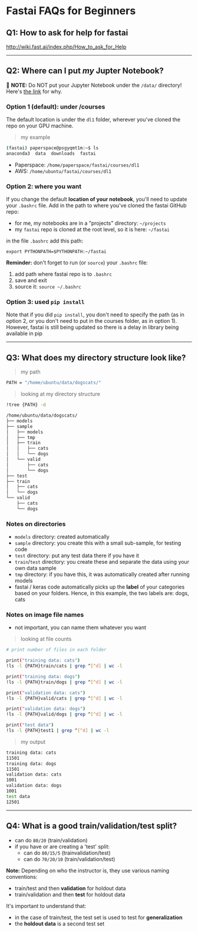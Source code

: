 # Fastai FAQs for Beginners

## Q1:  How to ask for help for fastai
http://wiki.fast.ai/index.php/How_to_ask_for_Help

---
## Q2:  Where can I put _my_ Jupter Notebook?

:red_circle: **NOTE:** Do NOT put your Jupyter Notebook under the `/data/` directory!  Here's [the link](http://forums.fast.ai/t/how-to-remove-ipynb-checkpoint/8532/2) for why.

### Option 1 (default):  under /courses
The default location is under the `dl1` folder, wherever you've cloned the repo on your GPU machine.
>my example
```bash
(fastai) paperspace@psgyqmt1m:~$ ls
anaconda3  data  downloads  fastai
```
- Paperspace:  `/home/paperspace/fastai/courses/dl1`
- AWS:         `/home/ubuntu/fastai/courses/dl1`

### Option 2:  where you want
If you change the default **location of your notebook**, you'll need to update your `.bashrc` file.  Add in the path to where you've cloned the fastai GitHub repo:  
- for me, my notebooks are in a "projects" directory:  `~/projects`
- my `fastai` repo is cloned at the root level, so it is here:  `~/fastai`

in the file `.bashrc`  add this path:
```
export PYTHONPATH=$PYTHONPATH:~/fastai
```  
**Reminder:** don't forget to run (or `source`) your `.bashrc` file:  
1.  add path where fastai repo is to `.bashrc`
2.  save and exit
3.  source it:  `source ~/.bashrc`

### Option 3:  used `pip install`
Note that if you did `pip install`, you don't need to specify the path (as in option 2, or you don't need to put in the courses folder, as in option 1).  
However, fastai is still being updated so there is a delay in library being available in pip

---
## Q3:  What does my directory structure look like?
>my path
```bash
PATH = "/home/ubuntu/data/dogscats/"
```

>looking at my directory structure
```bash
!tree {PATH} -d
```
```bash
/home/ubuntu/data/dogscats/
├── models
├── sample
│   ├── models
│   ├── tmp
│   ├── train
│   │   ├── cats
│   │   └── dogs
│   └── valid
│       ├── cats
│       └── dogs
├── test
├── train
│   ├── cats
│   └── dogs
└── valid
    ├── cats
    └── dogs
```
### Notes on directories
* `models` directory:  created automatically
* `sample` directory:  you create this with a small sub-sample, for testing code
* `test` directory:  put any test data there if you have it
* `train`/`test` directory:  you create these and separate the data using your own data sample
* `tmp` directory:  if you have this, it was automatically created after running models
* fastai / keras code automatically picks up the **label** of your categories based on your folders.  Hence, in this example, the two labels are:  dogs, cats

### Notes on image file names
* not important, you can name them whatever you want


>looking at file counts
```bash
# print number of files in each folder

print("training data: cats")
!ls -l {PATH}train/cats | grep ^[^d] | wc -l

print("training data: dogs")
!ls -l {PATH}train/dogs | grep ^[^d] | wc -l

print("validation data: cats")
!ls -l {PATH}valid/cats | grep ^[^d] | wc -l

print("validation data: dogs")
!ls -l {PATH}valid/dogs | grep ^[^d] | wc -l

print("test data")
!ls -l {PATH}test1 | grep ^[^d] | wc -l
```
>my output
```bash
training data: cats
11501
training data: dogs
11501
validation data: cats
1001
validation data: dogs
1001
test data
12501
```
---
## Q4:  What is a good train/validation/test split?
- can do `80/20` (train/validation)
- if you have or are creating a 'test' split:
    - can do `80/15/5` (trainvalidation/test)
    - can do `70/20/10` (train/validation/test)
    
**Note:**  Depending on who the instructor is, they use various naming conventions:  
- train/test and then **validation** for holdout data
- train/validation and then **test** for holdout data

It's important to understand that:  
- in the case of train/test, the test set is used to test for **generalization**
- the **holdout data** is a second test set
    
 


